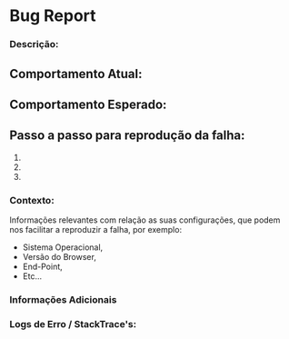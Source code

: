 # Bug Report

### Descrição:

<!-- A clear and concise description of what the bug is. -->

## Comportamento Atual:

<!-- What actually happens with SCREENSHOT, if applicable -->

## Comportamento Esperado:

<!-- What you expect to happen -->

## Passo a passo para reprodução da falha:

1. <!-- Go to '...' -->
2. <!-- Click on '....' -->
3. <!-- and so on... -->

### Contexto:

Informações relevantes com relação as suas configurações, que podem nos facilitar a reproduzir a falha, por exemplo:

- Sistema Operacional,
- Versão do Browser, 
- End-Point,
- Etc...

### Informações Adicionais

<!-- Add any other context about the problem here. -->

### Logs de Erro / StackTrace's:

<!-- Logs from both SERVER and BROWSER -->
